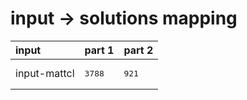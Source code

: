 # input -> solutions mapping
|input|part 1|part 2|
|:---|:---|:---|
|input-mattcl|<pre>3788</pre>|<pre>921</pre>|
